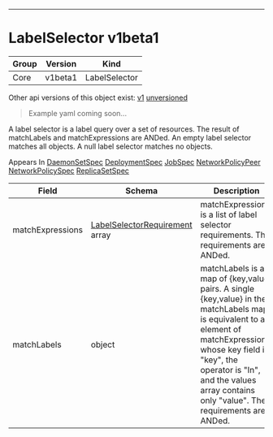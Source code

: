 

-----------
# LabelSelector v1beta1

Group        | Version     | Kind
------------ | ---------- | -----------
Core | v1beta1 | LabelSelector





<aside class="notice">Other api versions of this object exist: <a href="#labelselector-v1">v1</a> <a href="#labelselector-unversioned">unversioned</a> </aside>

> Example yaml coming soon...


A label selector is a label query over a set of resources. The result of matchLabels and matchExpressions are ANDed. An empty label selector matches all objects. A null label selector matches no objects.

<aside class="notice">
Appears In <a href="#daemonsetspec-v1beta1">DaemonSetSpec</a> <a href="#deploymentspec-v1beta1">DeploymentSpec</a> <a href="#jobspec-v1beta1">JobSpec</a> <a href="#networkpolicypeer-v1beta1">NetworkPolicyPeer</a> <a href="#networkpolicyspec-v1beta1">NetworkPolicySpec</a> <a href="#replicasetspec-v1beta1">ReplicaSetSpec</a> </aside>

Field        | Schema     | Description
------------ | ---------- | -----------
matchExpressions | [LabelSelectorRequirement](#labelselectorrequirement-v1beta1) array | matchExpressions is a list of label selector requirements. The requirements are ANDed.
matchLabels | object | matchLabels is a map of {key,value} pairs. A single {key,value} in the matchLabels map is equivalent to an element of matchExpressions, whose key field is "key", the operator is "In", and the values array contains only "value". The requirements are ANDed.






